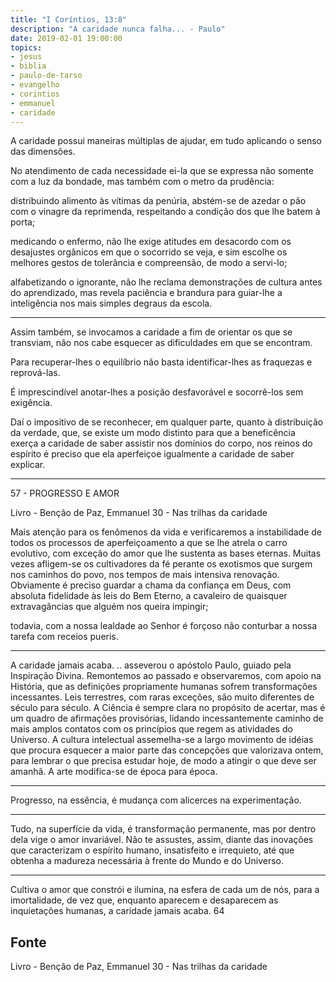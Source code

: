 ```yaml
---
title: "I Coríntios, 13:8"
description: "A caridade nunca falha... - Paulo"
date: 2019-02-01 19:00:00
topics: 
- jesus
- biblia
- paulo-de-tarso
- evangelho
- corintios
- emmanuel
- caridade
---
```


A caridade possui maneiras múltiplas de ajudar, em tudo aplicando o senso
das dimensões.

No atendimento de cada necessidade ei-la que se expressa
não somente com a luz da bondade, mas também com o metro da prudência:

distribuindo alimento às vítimas da penúria, abstém-se de azedar o pão com o
vinagre da reprimenda, respeitando a condição dos que lhe batem à porta;  

medicando o enfermo, não lhe exige atitudes em desacordo com os desajustes
orgânicos em que o socorrido se veja, e sim escolhe os melhores gestos de
tolerância e compreensão, de modo a servi-lo;  

alfabetizando o ignorante, não lhe reclama demonstrações de cultura
antes do aprendizado, mas revela paciência e brandura para guiar-lhe
a inteligência nos mais simples degraus da escola. 

***

Assim também, se invocamos a caridade a fim de orientar os que se transviam, não
nos cabe esquecer as dificuldades em que se encontram.

Para recuperar-lhes o equilíbrio não basta identificar-lhes as fraquezas e
reprová-las. 

É imprescindível anotar-lhes a posição desfavorável e socorrê-los sem exigência.  

Daí o impositivo de se reconhecer, em qualquer parte, quanto à distribuição da
verdade, que, se existe um modo distinto para que a beneficência exerça a
caridade de saber assistir nos domínios do corpo, nos reinos do espírito é
preciso que ela aperfeiçoe igualmente a caridade de saber explicar.


--------------------------------


57 - PROGRESSO E AMOR 

Livro - Benção de Paz, Emmanuel
30 - Nas trilhas da caridade 

Mais atenção para os fenômenos da vida e verificaremos a
instabilidade de todos os processos de aperfeiçoamento a que se lhe
atrela o carro evolutivo, com exceção do amor que lhe sustenta
as bases eternas.  Muitas vezes afligem-se os cultivadores da fé
perante os exotismos que surgem nos caminhos do povo, nos tempos de
mais intensiva renovação.  Obviamente é preciso guardar a chama da
confiança em Deus, com absoluta fidelidade às leis do Bem Eterno, a
cavaleiro de quaisquer extravagâncias que alguém nos queira impingir;  

todavia, com a nossa lealdade ao Senhor é forçoso não conturbar a nossa
tarefa com receios pueris. 

***

A caridade jamais acaba. .. asseverou o
apóstolo Paulo, guiado pela Inspiração Divina.  Remontemos ao passado
e observaremos, com apoio na História, que as definições propriamente
humanas sofrem transformações incessantes.  Leis terrestres, com
raras exceções, são muito diferentes de século para século.
A Ciência é sempre clara no propósito de acertar, mas é um quadro
de afirmações provisórias, lidando incessantemente caminho de mais
amplos contatos com os princípios que regem as atividades do Universo.
A cultura intelectual assemelha-se a largo movimento de idéias que
procura esquecer a maior parte das concepções que valorizava ontem,
para lembrar o que precisa estudar hoje, de modo a atingir o que deve
ser amanhã.  A arte modifica-se de época para época. 

***

Progresso,
na essência, é mudança com alicerces na experimentação. 

***

Tudo,
na superfície da vida, é transformação permanente, mas por dentro dela
vige o amor invariável.  Não te assustes, assim, diante das inovações
que caracterizam o espírito humano, insatisfeito e irrequieto, até que
obtenha a madureza necessária à frente do Mundo e do Universo. 

***


Cultiva o amor que constrói e ilumina, na esfera de cada um de nós,
para a imortalidade, de vez que, enquanto aparecem e desaparecem as
inquietações humanas, a caridade jamais acaba.  64




## Fonte
Livro - Benção de Paz, Emmanuel
30 - Nas trilhas da caridade 

